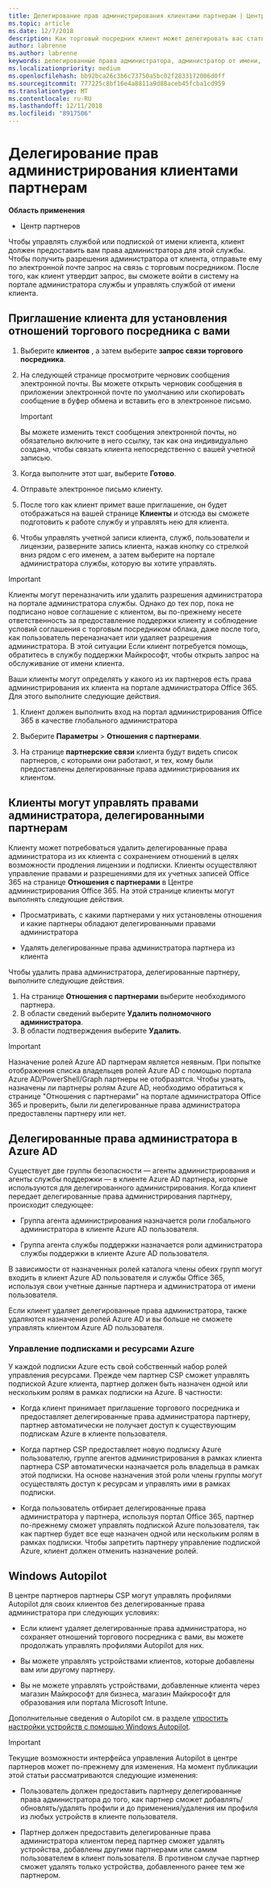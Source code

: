 ```yaml
---
title: Делегирование прав администрирования клиентами партнерам | Центр партнеров
ms.topic: article
ms.date: 12/7/2018
description: Как торговый посредник клиент может делегировать вас стать их администратора. Кроме того, они могут удалить права.
author: labrenne
ms.author: labrenne
keywords: делегированные права администратора, администратор от имени, удалить права, страницы доступа к данным, AOBO
ms.localizationpriority: medium
ms.openlocfilehash: bb92bca26c3b6c73750a5bc02f2833172006d0ff
ms.sourcegitcommit: 777225c8bf16e4a8811a9d88aceb45fcba1cd959
ms.translationtype: MT
ms.contentlocale: ru-RU
ms.lasthandoff: 12/11/2018
ms.locfileid: "8917506"
---
```

# <a name="customers-delegate-administration-privileges-to-partners"></a>Делегирование прав администрирования клиентами партнерам

**Область применения**

-  Центр партнеров

Чтобы управлять службой или подпиской от имени клиента, клиент должен предоставить вам права администратора для этой службы. Чтобы получить разрешения администратора от клиента, отправьте ему по электронной почте запрос на связь с торговым посредником. После того, как клиент утвердит запрос, вы сможете войти в систему на портале администратора службы и управлять службой от имени клиента. 

## <a name="invite-a-customer-to-establish-a-reseller-relationship-with-you"></a>Приглашение клиента для установления отношений торгового посредника с вами

1.  Выберите **клиентов** , а затем выберите **запрос связи торгового посредника**.

2.  На следующей странице просмотрите черновик сообщения электронной почты. Вы можете открыть черновик сообщения в приложении электронной почте по умолчанию или скопировать сообщение в буфер обмена и вставить его в электронное письмо. 

    >[!IMPORTANT]
    >Вы можете изменить текст сообщения электронной почты, но обязательно включите в него ссылку, так как она индивидуально создана, чтобы связать клиента непосредственно с вашей учетной записью. 
    
3.  Когда выполните этот шаг, выберите **Готово**.

4.  Отправьте электронное письмо клиенту.

5.  После того как клиент примет ваше приглашение, он будет отображаться на вашей странице **Клиенты** и отсюда вы сможете подготовить к работе службу и управлять нею для клиента.

6.  Чтобы управлять учетной записи клиента, служб, пользователи и лицензии, разверните запись клиента, нажав кнопку со стрелкой вниз рядом с его именем, а затем выберите на портале администратора службы, которую вы хотите управлять.

>[!IMPORTANT]  
>Клиенты могут переназначить или удалить разрешения администратора на портале администратора службы. Однако до тех пор, пока не подписано новое соглашение с клиентом, вы по-прежнему несете ответственность за предоставление поддержки клиенту и соблюдение условий соглашения с торговым посредником облака, даже после того, как пользователь переназначает или удаляет разрешения администратора. В этой ситуации Если клиент потребуется помощь, обратитесь в службу поддержки Майкрософт, чтобы открыть запрос на обслуживание от имени клиента.

Ваши клиенты могут определять у какого из их партнеров есть права администрирования их клиента на портале администратора Office 365. Для этого выполните следующие действия.

1. Клиент должен выполнить вход на портал администрирования Office 365 в качестве глобального администратора

2. Выберите **Параметры** > **Отношения с партнерами**.

3. На странице **партнерские связи** клиента будут видеть список партнеров, с которыми они работают, и тех, кому были предоставлены делегированные права администрирования их клиентом.

## <a name="customers-can-manage-a-partners-delegated-admin-privileges"></a>Клиенты могут управлять правами администратора, делегированными партнерам 

Клиенту может потребоваться удалить делегированные права администратора из их клиента с сохранением отношений в целях возможности продления лицензии и подписки. Клиенты осуществляют управление правами и разрешениями для их учетных записей Office 365 на странице **Отношения с партнерами** в Центре администрирования Office 365. На этой странице клиенты могут выполнять следующие действия.

- Просматривать, с какими партнерами у них установлены отношения и какие партнеры обладают делегированными правами администратора

- Удалять делегированные права администратора партнера из клиента

Чтобы удалить права администратора, делегированные партнеру, выполните следующие действия.

1. На странице **Отношения с партнерами** выберите необходимого партнера.
2. В области сведений выберите **Удалить полномочного администратора**.
3. В области подтверждения выберите **Удалить**.

>[!IMPORTANT]  
>Назначение ролей Azure AD партнерам является неявным. При попытке отображения списка владельцев ролей Azure AD с помощью портала Azure AD/PowerShell/Graph партнеры не отобразятся. Чтобы узнать, назначены ли партнеры ролям Azure AD, необходимо обратиться к странице "Отношения с партнерами" на портале администратора Office 365 и проверить, были ли делегированные права администратора предоставлены партнеру или нет.

## <a name="delegated-admin-privileges-in-azure-ad"></a>Делегированные права администратора в Azure AD 

Существует две группы безопасности — агенты администрирования и агенты службы поддержки — в клиенте Azure AD партнера, которые используются для делегированного администрирования. Когда клиент передает делегированные права администрирования партнеру, происходит следующее:

- Группа агента администрирования назначается роли глобального администратора в клиенте Azure AD пользователя.

- Группа агента службы поддержки назначается роли администратора службы поддержки в клиенте Azure AD пользователя.

В зависимости от назначенных ролей каталога члены обеих групп могут входить в клиент Azure AD пользователя и службы Office 365, используя свои учетные данные партнера и администратора от имени пользователя.

Если клиент удаляет делегированные права администратора, также удаляются назначения ролей Azure AD и вы больше не сможете управлять клиентом Azure AD пользователя.

### <a name="azure-subscriptions-and-resource-management"></a>Управление подписками и ресурсами Azure

У каждой подписки Azure есть свой собственный набор ролей управления ресурсами. Прежде чем партнер CSP сможет управлять подпиской Azure клиента, партнер должен быть назначен одной или нескольким ролям в рамках подписки на Azure. В частности:

- Когда клиент принимает приглашение торгового посредника и предоставляет делегированные права администратора партнеру, партнер автоматически не получает доступ к существующим подпискам Azure в клиенте пользователя.

- Когда партнер CSP предоставляет новую подписку Azure пользователю, группе агентов администрирования в рамках клиента партнера CSP автоматически назначается роль владельца в рамках этой подписки. На основе назначения этой роли члены группы могут осуществлять доступ к ресурсам и управлять ими в рамках подписки.

- Когда пользователь отбирает делегированные права администратора у партнера, используя портал Office 365, партнер по-прежнему сможет управлять подпиской Azure пользователя, так как партнер будет все еще назначен одной или нескольким ролям в рамках подписки. Чтобы запретить партнеру управление подпиской Azure, клиент должен отменить назначение ролей.

## <a name="windows-autopilot"></a>Windows Autopilot

<!--Maggie, 12/5/18 - Removed table showing what different CSP partner types can and can't do because all partner types are now in parity. As per Bhavya Chopra in bug 19841770.-->

В центре партнеров партнеры CSP могут управлять профилями Autopilot для своих клиентов без делегированные права администратора при следующих условиях: 

- Если клиент удаляет делегированные права администратора, но сохраняет отношений торгового посредника с вами, вы можете продолжать управлять профилями Autopilot для них.

- Вы можете управлять устройствами клиентов, которые добавлены вам или другому партнеру. 

- Вы не можете управлять устройствами, добавленные клиента через магазин Майкрософт для бизнеса, магазин Майкрософт для образования или портала Microsoft Intune.

Дополнительные сведения о Autopilot см. в разделе [упростить настройки устройств с помощью Windows Autopilot](https://docs.microsoft.com/partner-center/autopilot).

>[!IMPORTANT]  
>Текущие возможности интерфейса управления Autopilot в центре партнеров может по-прежнему для изменения. На момент публикации этой статьи рассматриваются следующие изменения:

- Пользователь должен предоставить партнеру делегированные права администратора до того, как партнер сможет добавлять/обновлять/удалять профили и до применения/удаления им профиля из любых устройств в клиенте пользователя.

- Партнер должен предоставить делегированные права администратора клиентом перед партнер сможет удалять устройства, добавлены другими партнерами или самим пользователем в клиент пользователя. В противном случае партнер сможет удалять только устройства, добавленного ранее тем же партнером.
